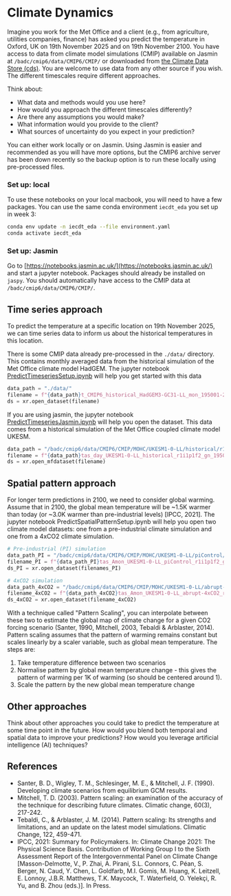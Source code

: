 # Climate Dynamics

Imagine you work for the Met Office and a client (e.g., from agriculture, utilities companies, finance) has asked you predict the temperature in Oxford, UK on 19th November 2025 and on 19th November 2100. You have access to data from climate model simulations (CMIP) available on Jasmin at `/badc/cmip6/data/CMIP6/CMIP/` or downloaded from [the Climate Data Store (cds)](https://cds.climate.copernicus.eu/datasets/projections-cmip6?tab=download). You are welcome to use data from any other source if you wish. The different timescales require different approaches.

Think about: 
* What data and methods would you use here?
* How would you approach the different timescales differently?
* Are there any assumptions you would make?
* What information would you provide to the client? 
* What sources of uncertainty do you expect in your prediction?

You can either work locally or on Jasmin. Using Jasmin is easier and recommended as you will have more options, but the CMIP6 archive server has been down recently so the backup option is to run these locally using pre-processed files. 

### Set up: local
To use these notebooks on your local macbook, you will need to have a few packages. You can use the same conda environment `iecdt_eda` you set up in week 3:
```zsh
conda env update -n iecdt_eda --file environment.yaml  
conda activate iecdt_eda
```

### Set up: Jasmin
Go to [https://notebooks.jasmin.ac.uk/](https://notebooks.jasmin.ac.uk/) and start a jupyter notebook. Packages should already be installed on `jaspy`. You should automatically have access to the CMIP data at `/badc/cmip6/data/CMIP6/CMIP/`. 

## Time series approach

To predict the temperature at a specific location on 19th November 2025, we can time series data to inform us about the historical temperatures in this location.

There is some CMIP data already pre-processed in the `./data/` directory. This contains monthly averaged data from the historical simulation of the Met Office climate model HadGEM. The jupyter notebook [PredictTimeseriesSetup.ipynb](PredictTimeseriesSetup.ipynb) will help you get started with this data
```python
data_path = "./data/"
filename = f"{data_path}t_CMIP6_historical_HadGEM3-GC31-LL_mon_195001-201412_UK.nc"
ds = xr.open_dataset(filename)
```

If you are using jasmin, the jupyter notebook [PredictTimeseriesJasmin.ipynb](PredictTimeseriesJasmin.ipynb) will help you open the dataset. This data comes from a historical simulation of the Met Office coupled climate model UKESM. 

```python
data_path = "/badc/cmip6/data/CMIP6/CMIP/MOHC/UKESM1-0-LL/historical/r1i1p1f2/day/tas/gn/v20190627/"
filename = f"{data_path}tas_day_UKESM1-0-LL_historical_r1i1p1f2_gn_19500101-20141230.nc"
ds = xr.open_mfdataset(filename)
```


## Spatial pattern approach

For longer term predictions in 2100, we need to consider global warming. Assume that in 2100, the global mean temperature will be ~1.5K warmer than today (or ~3.0K warmer than pre-industrial levels) [IPCC, 2021]. The jupyter notebook PredictSpatialPatternSetup.ipynb will help you open two climate model datasets: one from a pre-industrial climate simulation and one from a 4xCO2 climate simulation. 

```python
# Pre-industrial (PI) simulation
data_path_PI = "/badc/cmip6/data/CMIP6/CMIP/MOHC/UKESM1-0-LL/piControl/r1i1p1f2/Amon/tas/gn/v20190410/"
filename_PI = f"{data_path_PI}tas_Amon_UKESM1-0-LL_piControl_r1i1p1f2_gn_196001-204912.nc"
ds_PI = xr.open_dataset(filenames_PI)

# 4xCO2 simulation
data_path_4xCO2 = "/badc/cmip6/data/CMIP6/CMIP/MOHC/UKESM1-0-LL/abrupt-4xCO2/r1i1p1f2/Amon/tas/gn/v20190406/"
filename_4xCO2 = f"{data_path_4xCO2}tas_Amon_UKESM1-0-LL_abrupt-4xCO2_r1i1p1f2_gn_195001-199912.nc"
ds_4xCO2 = xr.open_dataset(filename_4xCO2)
```

With a technique called "Pattern Scaling", you can interpolate between these two to estimate the global map of climate change for a given CO2 forcing scenario (Santer, 1990, Mitchell, 2003, Tebaldi & Arblaster, 2014). Pattern scaling assumes that the pattern of warming remains constant but scales linearly by a scaler variable, such as global mean temperature. The steps are:

1. Take temperature difference between two scenarios
2. Normalise pattern by global mean temperature change - this gives the pattern of warming per 1K of warming (so should be centered around 1).
3. Scale the pattern by the new global mean temperature change


## Other approaches

Think about other approaches you could take to predict the temperature at some time point in the future. How would you blend both temporal and spatial data to improve your predictions? How would you leverage artificial intelligence (AI) techniques?


## References
* Santer, B. D., Wigley, T. M., Schlesinger, M. E., & Mitchell, J. F. (1990). Developing climate scenarios from equilibrium GCM results.
* Mitchell, T. D. (2003). Pattern scaling: an examination of the accuracy of the technique for describing future climates. Climatic change, 60(3), 217-242.
* Tebaldi, C., & Arblaster, J. M. (2014). Pattern scaling: Its strengths and limitations, and an update on the latest model simulations. Climatic Change, 122, 459-471.
* IPCC, 2021: Summary for Policymakers. In: Climate Change 2021: The Physical Science Basis. Contribution of Working Group I to the Sixth Assessment Report of the Intergovernmental Panel on Climate Change [Masson-Delmotte, V., P. Zhai, A. Pirani, S.L. Connors, C. Péan, S. Berger, N. Caud, Y. Chen, L. Goldfarb, M.I. Gomis, M. Huang, K. Leitzell, E. Lonnoy, J.B.R. Matthews, T.K. Maycock, T. Waterfield, O. Yelekçi, R. Yu, and B. Zhou (eds.)]. In Press.

